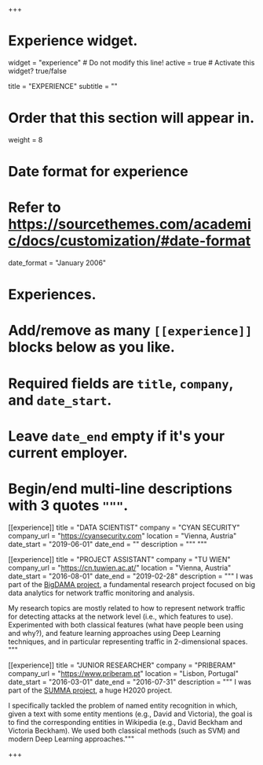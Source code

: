+++
# Experience widget.
widget = "experience"  # Do not modify this line!
active = true  # Activate this widget? true/false

title = "EXPERIENCE"
subtitle = ""

# Order that this section will appear in.
weight = 8

# Date format for experience
#   Refer to https://sourcethemes.com/academic/docs/customization/#date-format
date_format = "January 2006"

# Experiences.
#   Add/remove as many `[[experience]]` blocks below as you like.
#   Required fields are `title`, `company`, and `date_start`.
#   Leave `date_end` empty if it's your current employer.
#   Begin/end multi-line descriptions with 3 quotes `"""`.
[[experience]]
  title = "DATA SCIENTIST"
  company = "CYAN SECURITY"
  company_url = "https://cyansecurity.com"
  location = "Vienna, Austria"
  date_start = "2019-06-01"
  date_end = ""
  description = """
  """

[[experience]]
  title = "PROJECT ASSISTANT"
  company = "TU WIEN"
  company_url = "https://cn.tuwien.ac.at/"
  location = "Vienna, Austria"
  date_start = "2016-08-01"
  date_end = "2019-02-28"
  description = """
  I was part of the [BigDAMA project](https://bigdama.ait.ac.at/), a fundamental research project focused on big data analytics for network traffic monitoring and analysis.

  My research topics are mostly related to how to represent network traffic for detecting attacks at the
network level (i.e., which features to use). Experimented with both classical features (what have people
been using and why?), and feature learning approaches using Deep Learning techniques, and in particular
representing traffic in 2-dimensional spaces.
  """

[[experience]]
  title = "JUNIOR RESEARCHER"
  company = "PRIBERAM"
  company_url = "https://www.priberam.pt"
  location = "Lisbon, Portugal"
  date_start = "2016-03-01"
  date_end = "2016-07-31"
  description = """
  I was part of the [SUMMA project](http://summa-project.eu/), a huge H2020 project.

  I specifically tackled the problem of named entity recognition in which, given a text with some entity mentions
(e.g., David and Victoria), the goal is to find the corresponding entities in Wikipedia (e.g., David Beckham and
Victoria Beckham). We used both classical methods (such as SVM) and modern Deep Learning approaches."""

+++
